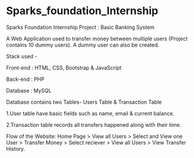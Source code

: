 # Sparks_foundation_Internship

Sparks Foundation Internship Project : Basic Banking System


A Web Application used to transfer money between multiple users (Project contains 10 dummy users). A dummy user can also be created.

Stack used - 

Front-end : HTML, CSS, Bootstrap & JavaScript

Back-end : PHP 

Database : MySQL

Database contains two Tables- Users Table & Transaction Table

1.User table have basic fields such as name, email & current balance.

2.Transaction table records all transfers happened along with their time.

Flow of the Website: Home Page > View all Users > Select and View one User > Transfer Money > Select reciever > View all Users > View Transfer History.
